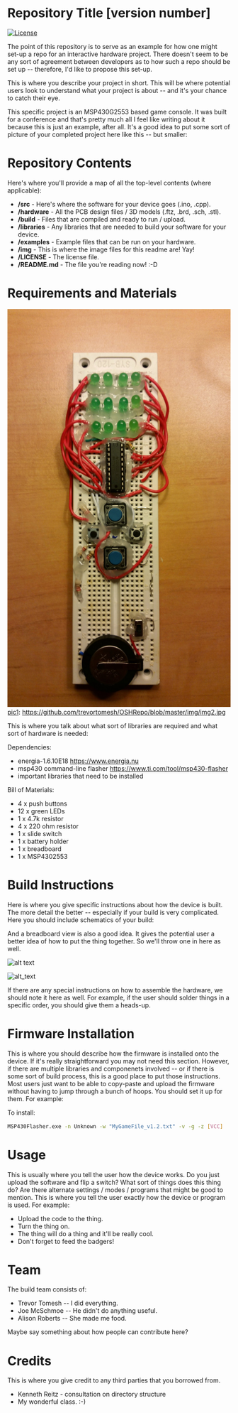 # Repository Title [version number]
[![License](https://poser.pugx.org/phpunit/phpunit/license)](https://packagist.org/packages/phpunit/phpunit)

The point of this repository is to serve as an example for how one might set-up a repo for an interactive hardware project. There doesn't seem to be any sort of agreement between developers as to how such a repo should be set up --  therefore, I'd like to propose this set-up.

This is where you describe your project in short. This will be where potential users look to understand what your project is about -- and it's your chance to catch their eye. 

This specific project is an MSP430G2553 based game console. It was built for a conference and that's pretty much all I feel like writing about it because this is just an example, after all. It's a good idea to put some sort of picture of your completed project here like this -- but smaller: 


[pic1]: https://github.com/trevortomesh/OSHRepo/blob/master/img/img1.jpg "Logo Title Text 2"

Repository Contents
============
Here's where you'll provide a map of all the top-level contents (where applicable):

* **/src** - Here's where the software for your device goes (.ino, .cpp).
* **/hardware** - All the PCB design files / 3D models (.ftz, .brd, .sch, .stl).
* **/build** - Files that are compiled and ready to run / upload.
* **/libraries** - Any libraries that are needed to build your software for your device.
* **/examples** - Example files that can be run on your hardware. 
* **/img** - This is where the image files for this readme are! Yay!
* **/LICENSE** - The license file.
* **/README.md** - The file you're reading now! :-D

Requirements and Materials
============

![alt text][pic1]
[pic1]: https://github.com/trevortomesh/OSHRepo/blob/master/img/img2.jpg

This is where you talk about what sort of libraries are required and what sort of hardware is needed:

Dependencies:
* energia-1.6.10E18 https://www.energia.nu
* msp430 command-line flasher https://www.ti.com/tool/msp430-flasher
* important libraries that need to be installed

Bill of Materials:
* 4 x push buttons
* 12 x green LEDs
* 1 x 4.7k resistor
* 4 x 220 ohm resistor
* 1 x slide switch
* 1 x battery holder
* 1 x breadboard
* 1 x MSP4302553

Build Instructions
==================

Here is where you give specific instructions about how the device is built. The more detail the better -- especially if your build is very complicated. Here you should include schematics of your build: 

And a breadboard view is also a good idea. It gives the potential user a better idea of how to put the thing together. So we'll throw one in here as well. 

![alt text][pic3]

[pic3]: https://github.com/trevortomesh/OSHRepo/blob/master/img/img3.jpg "Logo Title Text 2"

![alt_text][pic4]
  
[pic4]: https://github.com/trevortomesh/OSHRepo/blob/master/folderName/joystick.png "This is some alt text"


If there are any special instructions on how to assemble the hardware, we should note it here as well. For example, if the user should solder things in a specific order, you should give them a heads-up. 

Firmware Installation
=====================
This is where you should describe how the firmware is installed onto the device. If it's really straightforward you may not need this section. However, if there are multiple libraries and componenets involved -- or if there is some sort of build process, this is a good place to put those instructions. Most users just want to be able to copy-paste and upload the firmware without having to jump through a bunch of hoops. You should set it up for them. For example: 

To install:
```bash
MSP430Flasher.exe -n Unknown -w "MyGameFile_v1.2.txt" -v -g -z [VCC]

```


Usage
=====
This is usually where you tell the user how the device works. Do you just upload the software and flip a switch? What sort of things does this thing do? Are there alternate settings / modes / programs that might be good to mention. This is where you tell the user exactly how the device or program is used. For example: 

* Upload the code to the thing. 
* Turn the thing on. 
* The thing will do a thing and it'll be really cool. 
* Don't forget to feed the badgers!

Team
=====
The build team consists of: 
* Trevor Tomesh -- I did everything.
* Joe McSchmoe -- He didn't do anything useful. 
* Alison Roberts -- She made me food.

Maybe say something about how people can contribute here?


Credits
=======

This is where you give credit to any third parties that you borrowed from. 

* Kenneth Reitz - consultation on directory structure
* My wonderful class. :-)
